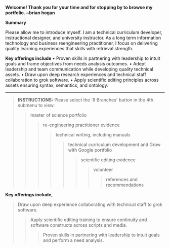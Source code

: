 
**Welcome! Thank you for your time and for stopping by to browse my portfolio. ~brian hogan**  

**Summary**

Please allow me to introduce myself. I am a technical curriculum developer, instructional designer, and university instructor. As a long term information technology and business reengineering practitioner, I focus on delivering quality learning experiences that skills with retrieval strength. 
 
**Key offerings include**
• Proven skills in partnering with leadership to intuit goals and frame objectives from needs analysis outcomes.
• Adept leadership and team communication while developing quality technical assets.
• Draw upon deep research experiences and technical staff collaboration to grok software.
• Apply scientific editing principles across assets ensuring syntax, semantics, and ontology.

---------
> **INSTRUCTIONS:** Please select the '8 Branches' button in the 4th submenu to view:  
>> master of science portfolio  
>>> re-engineering practitioner evidence  
>>>> technical writing, including manuals  
>>>>> technical curriculum development and Grow with Google portfolio  
>>>>>> scientific editing evidence  
>>>>>>> volunteer  
>>>>>>>> references and recommendations  

**Key offerings include,**  
> Draw upon deep experience collaborating with technical staff to grok software.  
>> Apply scientific editing training to ensure continuity and software constructs across scripts and media.  
>>> Proven skills in partnering with leadership to intuit goals and perform a need analysis.  
